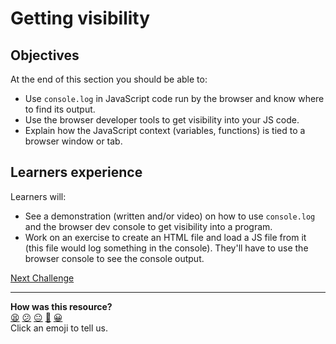 # Getting visibility

## Objectives

At the end of this section you should be able to:
 * Use `console.log` in JavaScript code run by the browser and know where to find its output.
 * Use the browser developer tools to get visibility into your JS code.
 * Explain how the JavaScript context (variables, functions) is tied to a browser window or tab.

## Learners experience

Learners will:
 * See a demonstration (written and/or video) on how to use `console.log` and the browser dev console to get visibility into a program.
 * Work on an exercise to create an HTML file and load a JS file from it (this file would log something in the console). They'll have to use the browser console to see the console output.

[Next Challenge](03_sending_http_requests.md)

<!-- BEGIN GENERATED SECTION DO NOT EDIT -->

---

**How was this resource?**  
[😫](https://airtable.com/shrUJ3t7KLMqVRFKR?prefill_Repository=makersacademy%2Fjavascript-react-applications&prefill_File=javascript_bites%2F02_getting_visibility_ed.md&prefill_Sentiment=😫) [😕](https://airtable.com/shrUJ3t7KLMqVRFKR?prefill_Repository=makersacademy%2Fjavascript-react-applications&prefill_File=javascript_bites%2F02_getting_visibility_ed.md&prefill_Sentiment=😕) [😐](https://airtable.com/shrUJ3t7KLMqVRFKR?prefill_Repository=makersacademy%2Fjavascript-react-applications&prefill_File=javascript_bites%2F02_getting_visibility_ed.md&prefill_Sentiment=😐) [🙂](https://airtable.com/shrUJ3t7KLMqVRFKR?prefill_Repository=makersacademy%2Fjavascript-react-applications&prefill_File=javascript_bites%2F02_getting_visibility_ed.md&prefill_Sentiment=🙂) [😀](https://airtable.com/shrUJ3t7KLMqVRFKR?prefill_Repository=makersacademy%2Fjavascript-react-applications&prefill_File=javascript_bites%2F02_getting_visibility_ed.md&prefill_Sentiment=😀)  
Click an emoji to tell us.

<!-- END GENERATED SECTION DO NOT EDIT -->
